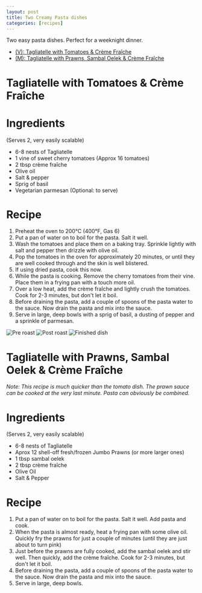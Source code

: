 ```yaml
---
layout: post
title: Two Creamy Pasta dishes
categories: [recipes]
---
```


Two easy pasta dishes. Perfect for a weeknight dinner. 


<div role="tabpanel">

  <!-- Nav tabs -->
  <ul class="nav nav-tabs" role="tablist">
    <li role="presentation" class="active"><a href="#tomato" aria-controls="tomato" role="tab" data-toggle="tab">(V): Tagliatelle with Tomatoes & Crème Fraîche</a></li>
    <li role="presentation"><a href="#prawn" aria-controls="prawn" role="tab" data-toggle="tab">(M): Tagliatelle with Prawns, Sambal Oelek & Crème Fraîche</a></li>
  </ul>

  <!-- Tab panes -->
  <div class="tab-content">

<div role="tabpanel" class="tab-pane active" id="tomato" markdown="1">


# Tagliatelle with Tomatoes & Crème Fraîche

# Ingredients 

(Serves 2, very easily scalable)

* 6-8 nests of Tagliatelle
* 1 vine of sweet cherry tomatoes (Approx 16 tomatoes)
* 2 tbsp crème fraîche 
* Olive oil 
* Salt & pepper
* Sprig of basil
* Vegetarian parmesan (Optional: to serve)

# Recipe 

1. Preheat the oven to 200°C (400°F, Gas 6)
2. Put a pan of water on to boil for the pasta. Salt it well. 
3. Wash the tomatoes and place them on a baking tray. Sprinkle lightly with salt and pepper then drizzle with olive oil. 
4. Pop the tomatoes in the oven for approximately 20 minutes, or until they are well cooked through and the skin is well blistered.
5. If using dried pasta, cook this now. 
5. While the pasta is cooking. Remove the cherry tomatoes from their vine. Place them in a frying pan with a touch more oil. 
6. Over a low heat, add the crème fraîche and lightly crush the tomatoes. Cook for 2-3 minutes, but don't let it boil. 
7. Before draining the pasta, add a couple of spoons of the pasta water to the sauce. Now drain the pasta and mix into the sauce. 
8. Serve in large, deep bowls with a sprig of basil, a dusting of pepper and a sprinkle of parmesan.

![Pre roast](http://pepperrage.s3.amazonaws.com/images/recipes/creamypasta/DSCF7695.JPG)
![Post roast](http://pepperrage.s3.amazonaws.com/images/recipes/creamypasta/DSCF7699.JPG)
![Finished dish](http://pepperrage.s3.amazonaws.com/images/recipes/creamypasta/DSCF7703.JPG)

</div>

<div role="tabpanel" class="tab-pane active" id="prawn" markdown="1">

# Tagliatelle with Prawns, Sambal Oelek & Crème Fraîche

*Note: This recipe is much quicker than the tomato dish. The prawn sauce can be cooked at the very last minute. Pasta can obviously be combined.* 

# Ingredients 

(Serves 2, very easily scalable)

* 6-8 nests of Tagliatelle
* Aprox 12 shell-off fresh/frozen Jumbo Prawns (or more larger ones)
* 1 tbsp sambal oelek
* 2 tbsp crème fraîche 
* Olive Oil 
* Salt & Pepper

# Recipe 

1. Put a pan of water on to boil for the pasta. Salt it well. Add pasta and cook. 
2. When the pasta is almost ready, heat a frying pan with some olive oil. Quickly fry the prawns for just a couple of minutes (until they are just about to turn pink)
3. Just before the prawns are fully cooked, add the sambal oelek and stir well. Then quickly, add the crème fraîche. Cook for 2-3 minutes, but don't let it boil. 
4. Before draining the pasta, add a couple of spoons of the pasta water to the sauce. Now drain the pasta and mix into the sauce.
5. Serve in large, deep bowls.  

</div>
</div>
